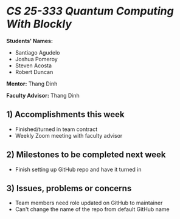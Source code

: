 # *CS 25-333 Quantum Computing With Blockly*

**Students' Names:**

 - Santiago Agudelo 
 - Joshua Pomeroy
 - Steven Acosta
 - Robert Duncan

**Mentor:**
Thang Dinh

**Faculty Advisor:**
Thang Dinh

## 1) Accomplishments this week ##
   - Finished/turned in team contract
   - Weekly Zoom meeting with faculty advisor


## 2) Milestones to be completed next week ##
   - Finish setting up GitHub repo and have it turned in

## 3) Issues, problems or concerns ##
   - Team members need role updated on GitHub to maintainer
   - Can't change the name of the repo from default GitHub name
   
   


